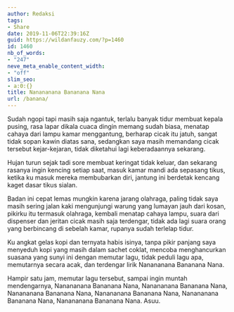 ```yaml
---
author: Redaksi
tags:
- Share
date: 2019-11-06T22:39:16Z
guid: https://wildanfauzy.com/?p=1460
id: 1460
nb_of_words:
- "247"
neve_meta_enable_content_width:
- "off"
slim_seo:
- a:0:{}
title: Nanananana Bananana Nana
url: /banana/
---
```


<p class="has-text-align-left">
  Sudah ngopi tapi masih saja ngantuk, terlalu banyak tidur membuat kepala pusing, rasa lapar dikala cuaca dingin memang sudah biasa, menatap cahaya dari lampu kamar menggantung, berharap cicak itu jatuh, sangat tidak sopan kawin diatas sana, sedangkan saya masih memandang cicak tersebut kejar-kejaran, tidak diketahui lagi keberadaannya sekarang.
</p>

Hujan turun sejak tadi sore membuat keringat tidak keluar, dan sekarang rasanya ingin kencing setiap saat, masuk kamar mandi ada sepasang tikus, ketika ku masuk mereka membubarkan diri, jantung ini berdetak kencang kaget dasar tikus sialan.

Badan ini cepat lemas mungkin karena jarang olahraga, paling tidak saya masih sering jalan kaki mengunjungi warung yang lumayan jauh dari kosan, pikirku itu termasuk olahraga, kembali menatap cahaya lampu, suara dari dispenser dan jeritan cicak masih saja terdengar, tidak ada lagi suara orang yang berbincang di sebelah kamar, rupanya sudah terlelap tidur.

Ku angkat gelas kopi dan ternyata habis isinya, tanpa pikir panjang saya menyeduh kopi yang masih dalam sachet coklat, mencoba menghancurkan suasana yang sunyi ini dengan memutar lagu, tidak peduli lagu apa, memutarnya secara acak, dan terdengar lirik Nanananana Bananana Nana.

Hampir satu jam, memutar lagu tersebut, sampai ingin muntah mendengarnya, Nanananana Bananana Nana, Nanananana Bananana Nana, Nanananana Bananana Nana, Nanananana Bananana Nana, Nanananana Bananana Nana, Nanananana Bananana Nana. Asuu.